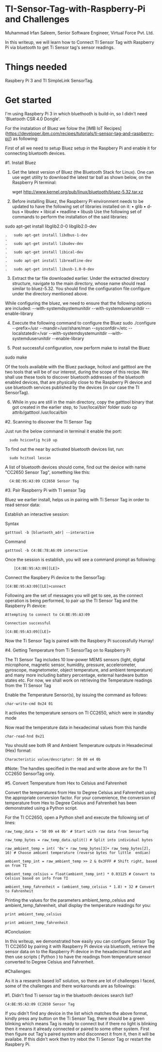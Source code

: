 # TI-Sensor-Tag-with-Raspberry-Pi and Challenges

Muhammad Irfan Saleem, Senior Software Engineer, Virtual Force Pvt. Ltd.

In this writeup, we will learn how to Connect TI Sensor Tag with Raspberry Pi via bluetooth to get Ti Sensor tag's sensor readings.

# Things needed
 
   Raspbery Pi 3 and TI SimpleLink SensorTag.
   
# Get started

I'm using Raspbery Pi 3 in which bluethooth is build-in, so I didn't need 'Bluetooth CSR 4.0 Dongle'.

For the instalation of Bluez we folow the [IMB IoT Recipes] (https://developer.ibm.com/recipes/tutorials/ti-sensor-tag-and-raspberry-pi/)
as following:

First of all we need to setup Bluez setup in the Raspbery Pi and enable it for connecting bluetooth devices.

#1. Install Bluez

 1. Get the latest version of Bluez (the Bluetooth Stack for Linux). One can use wget utility to download the latest tar ball as shown      below, on the Raspberry Pi terminal:
 
	 wget http://www.kernel.org/pub/linux/bluetooth/bluez-5.32.tar.xz   
 
 2. Before installing Bluez, the Raspberry Pi environment needs to be updated to have the following set of libraries installed on it:
	•	glib
	•	d-bus
	•	libudev
	•	libical
	•	readline
	•	libusb
	Use the following set of commands to perform the installation of the said libraries:
 
 sudo apt-get install libglib2.0-0 libglib2.0-dev 
		
	.	sudo apt-get install libdbus-1-dev 
	.	
	.	sudo apt-get install libudev-dev 
	.	
	.	sudo apt-get install libical-dev 
	.	
	.	sudo apt-get install libreadline-dev
	.	
	.	sudo apt-get install libusb-1.0-0-dev
 
 3. Extract the tar file downloaded earlier. Under the extracted directory structure, navigate to the main directory, whose name should read similar to bluez-5.32. You should find the configuration file configure under the directory mentioned above.
 
 While configuring the bluez, we need to ensure that the following options are included:
 --with-systemdsystemunitdir  --with-systemduserunitdir   --enable-library
 
 4. Execute the following command to configure the Bluez
 sudo ./configure --prefix=/usr --mandir=/usr/share/man --sysconfdir=/etc --localstatedir=/var --with-systemdsystemunitdir --with-systemduserunitdir --enable-library
 
 5. Post successful configuration, now perform make to install the Bluez
 
 sudo make
 
 Of the tools available with the Bluez package, hcitool and gatttool are the two tools that will be of our interest, during the scope of this recipe. We shall use these tools to discover bluetooth addresses of the bluetooth enabled devices, that are physically close to the Raspberry Pi device and use bluetooth services published by the devices (in our case the TI SensorTag).
 
 6. While in you are still in the main directory, copy the gatttool binary that got created in the earlier step, to ‘/usr/local/bin‘ folder
 sudo cp attrib/gatttool /usr/local/bin

#2. Scanning to discover the TI Sensor Tag

Just run the below command in terminal it enable the port:
  
      sudo hciconfig hci0 up
 
To find out the near by activated bluetooth devices list, run: 

      sudo hcitool lescan
      
A list of bluetooth devices should come, find out the device with name "CC2650 Sensor Tag", something like this:

      C4:BE:95:A3:09 CC2650 Sensor Tag

#3. Pair Raspberry Pi with TI sensor Tag

Bluez we earlier install, helps us in pairing with Ti Sensor Tag in order to read sensor data:

Establish an interactive session:

Syntax

 	gatttool -b [bluetooth_adr] --interactive

Command

	gatttool -b C4:BE:78:A6:09 interactive
	
Once the session is establish, you will see a command prompt as following:

    	[C4:BE:95:A3:09][LE]>
Connect the Raspbery Pi device to the SensorTag:

	[C4:BE:95:A3:09][LE]>connect
Following are the set of messages you will get to see, as the connect operation is being performed, to pair up the TI Sensor Tag and the Raspberry Pi device:

	Attempting to connect to C4:BE:95:A3:09

	Connection successful

	[C4:BE:95:A3:09][LE]>
Now the Ti Sensor Tag is paired with the Raspbery Pi successfully Hurray!

#4. Getting Temperature from Ti SensorTag on to Raspberry Pi

The TI Sensor Tag includes 10 low-power MEMS sensors (light, digital microphone, magnetic sensor, humidity, pressure, accelerometer, gyroscope, magnetometer, object temperature, and ambient temperature) and many more including battery percentage, external hardware button states etc. For now, we shall work on retrieving the Temperature readings from the TI Sensor Tag

Enable the Temperature Sensor(s), by issuing the command as follows:

    char-write-cmd 0x24 01

It activates the temperature sensors on TI CC2650, which were in standby mode

Now read the temperature data in hexadecimal values from this handle

    char-read-hnd 0x21
    
You should see both IR and Ambient Temperature outputs in Hexadecimal (Hex) format:

    Characteristic value/descriptor: 50 09 e4 0b
    
#Note: 
The handles specified in the read and write above are for the TI CC2650 SensorTag only.

#5. Convert Temperature from Hex to Celsius and Fahrenheit

Convert the temperatures from Hex to Degree Celsius and Fahrenheit using the appropriate conversion factor. For your convenience, the conversion of temperature from Hex to Degree Celsius and Fahrenheit has been demonstrated using a Python script.

For the TI CC2650, open a Python shell and execute the following set of lines:

	raw_temp_data = '50 09 e4 0b' # Start with raw data from SensorTag

	raw_temp_bytes = raw_temp_data.split() # Split into individual bytes

	raw_ambient_temp = int( '0x'+ raw_temp_bytes[3]+ raw_temp_bytes[2], 16) # Choose ambient temperature (reverse bytes for little 	endian)

	ambient_temp_int = raw_ambient_temp >> 2 & 0x3FFF # Shift right, based on from TI

	ambient_temp_celsius = float(ambient_temp_int) * 0.03125 # Convert to Celsius based on info from TI

	ambient_temp_fahrenheit = (ambient_temp_celsius * 1.8) + 32 # Convert to Fahrenheit
	
Printing the values for the parameters ambient_temp_celsius and ambient_temp_fahrenheit, shall display the temperature readings for you:

	print ambient_temp_celsius

	print ambient_temp_fahrenheit

#Conclusion:

In this writeup, we demonstrated how easily you can configure Sensor Tag TI CC2650 by pairing it with Raspberry Pi device via bluetooth, retrieve the sensor data on to the Raspberry Pi device in the hexadecimal format and then use scripts ( Python ) to have the readings from temperature sensor converted to Degree Celsius and Fahrenheit. 

#Challenges:

As it is a research based IoT solution, so there are lot of challenges I faced, some of the challenges and there workarounds are as followings:

#1. Didn't find Ti sensor tag in the bluetooth devices search list?
               
	C4:BE:95:A3:09 CC2650 Sensor Tag

If you didn't find any device in the list which matches the above format, kindly press any button on the Ti Sensor Tag, there should be a green blinking which means Tag is ready to connect but if there no light is blinking then it means it already connected or paired to some other system. First then figure out Tag's paired system and disconnect it from it, then it will be availabe. 
If this didn't work then try rebot the Ti Sensor Tag or restart the Raspbery Pi.

